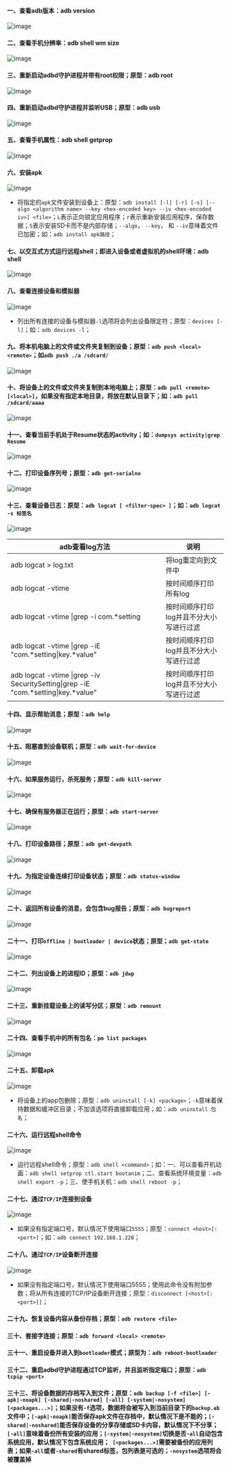 #### 一、查看adb版本：adb version
![image](https://github.com/ningbaoqi/Tools/blob/master/gif/pic-60.jpg)
#### 二、查看手机分辨率：adb shell wm size
![image](https://github.com/ningbaoqi/Tools/blob/master/gif/pic-61.jpg)
#### 三、重新启动adbd守护进程并带有root权限；原型：adb root
![image](https://github.com/ningbaoqi/Tools/blob/master/gif/pic-62.jpg)
#### 四、重新启动adbd守护进程并监听USB；原型：adb usb
![image](https://github.com/ningbaoqi/Tools/blob/master/gif/pic-63.jpg)
#### 五、查看手机属性：adb shell getprop
![image](https://github.com/ningbaoqi/Tools/blob/master/gif/pic-64.jpg)
#### 六、安装apk
![image](https://github.com/ningbaoqi/Tools/blob/master/gif/pic-65.jpg)
+ 将指定的`apk`文件安装到设备上：原型：`adb install [-l] [-r] [-s] [--algo <algorithm name> --key <hex-encoded key> --iv <hex-encoded iv>] <file>`；`L`表示正向锁定应用程序；`r`表示重新安装应用程序，保存数据；`S`表示安装SD卡而不是内部存储；`--algo`， `--key`， 和 `--iv`意味着文件已加密；如：`adb install apk路径`；
#### 七、以交互式方式运行远程shell；即进入设备或者虚拟机的shell环境：adb shell
![image](https://github.com/ningbaoqi/Tools/blob/master/gif/pic-66.jpg)
#### 八、查看连接设备和模拟器
![image](https://github.com/ningbaoqi/Tools/blob/master/gif/pic-67.jpg)
+ 列出所有连接的设备与模拟器`-l`选项将会列出设备限定符；原型：`devices [-l]`；如：`adb devices -l`；
#### 九、将本机电脑上的文件或文件夹复制到设备；原型：`adb push <local> <remote>`；如`adb push ./a /sdcard/`
![image](https://github.com/ningbaoqi/Tools/blob/master/gif/pic-68.jpg)
#### 十、将设备上的文件或文件夹复制到本地电脑上；原型：`adb pull <remote> [<local>]`，如果没有指定本地目录，将放在默认目录下；如：`adb pull /sdcard/aaaa`
![image](https://github.com/ningbaoqi/Tools/blob/master/gif/pic-69.jpg)
#### 十一、查看当前手机处于Resume状态的activity；如：`dumpsys activity|grep Resume`
![image](https://github.com/ningbaoqi/Tools/blob/master/gif/pic-70.jpg)
#### 十二、打印设备序列号；原型：`adb get-serialno`
![image](https://github.com/ningbaoqi/Tools/blob/master/gif/pic-71.jpg)
#### 十三、查看设备日志：原型：`adb logcat [ <filter-spec> ]`；如：`adb logcat -s 标签名`
![image](https://github.com/ningbaoqi/Tools/blob/master/gif/pic-72.jpg)

|adb查看log方法|说明|
|------|------|
|adb logcat > log.txt| 将log重定向到文件中|
|adb logcat -vtime|按时间顺序打印所有log|
|adb logcat -vtime \|grep -i com.*setting |按时间顺序打印log并且不分大小写进行过滤|
|adb logcat -vtime \|grep -iE "com.*setting\|key.*value"|按时间顺序打印log并且不分大小写进行过滤|
|adb logcat -vtime \|grep -iv SecuritySetting\|grep -iE "com.*setting\|key.*value"|按时间顺序打印log并且不分大小写进行过滤|

#### 十四、显示帮助消息；原型：`adb help`
![image](https://github.com/ningbaoqi/Tools/blob/master/gif/pic-73.jpg)
#### 十五、阻塞直到设备联机；原型：`adb wait-for-device`
![image](https://github.com/ningbaoqi/Tools/blob/master/gif/pic-74.jpg)
#### 十六、如果服务运行，杀死服务；原型：`adb kill-server`
![image](https://github.com/ningbaoqi/Tools/blob/master/gif/pic-75.jpg)
#### 十七、确保有服务器正在运行；原型：`adb start-server`
![image](https://github.com/ningbaoqi/Tools/blob/master/gif/pic-76.jpg)
#### 十八、打印设备路径；原型：`adb get-devpath`
![image](https://github.com/ningbaoqi/Tools/blob/master/gif/pic-77.jpg)
#### 十九、为指定设备连续打印设备状态；原型：`adb status-window`
![image](https://github.com/ningbaoqi/Tools/blob/master/gif/pic-78.jpg)
#### 二十、返回所有设备的消息，会包含bug报告；原型：`adb bugreport`
![image](https://github.com/ningbaoqi/Tools/blob/master/gif/pic-79.jpg)

#### 二十一、打印`offline | bootloader | device`状态；原型；`adb get-state`
![image](https://github.com/ningbaoqi/Tools/blob/master/gif/pic-80.jpg)
#### 二十二、列出设备上的进程ID；原型：`adb jdwp`
![image](https://github.com/ningbaoqi/Tools/blob/master/gif/pic-81.jpg)
#### 二十三、重新挂载设备上的读写分区；原型：`adb remount`
![image](https://github.com/ningbaoqi/Tools/blob/master/gif/pic-82.jpg)
#### 二十四、查看手机中的所有包名：`pm list packages`
![image](https://github.com/ningbaoqi/Tools/blob/master/gif/pic-83.jpg)
#### 二十五、卸载apk
![image](https://github.com/ningbaoqi/Tools/blob/master/gif/pic-84.jpg)
 + 将设备上的app包删除；原型：`adb uninstall [-k] <package>`；`-k`意味着保持数据和缓冲区目录；不加该选项将直接卸载应用；如：`adb uninstall 包名`；
#### 二十六、运行远程shell命令
![image](https://github.com/ningbaoqi/Tools/blob/master/gif/pic-85.jpg)
+ 运行远程shell命令；原型：`adb shell <command>`；如：一、可以查看开机动画：`adb shell setprop ctl.start bootanim`；二、查看系统环境变量：`adb shell export -p`；三、使手机关机：`adb shell reboot -p`；
#### 二十七、通过`TCP/IP`连接到设备
![image](https://github.com/ningbaoqi/Tools/blob/master/gif/pic-86.jpg)
+ 如果没有指定端口号，默认情况下使用端口`5555`；原型：`connect <host>[:<port>]`；如：`adb connect 192.168.1.220`；
#### 二十八、通过`TCP/IP`设备断开连接
![image](https://github.com/ningbaoqi/Tools/blob/master/gif/pic-87.jpg)
+ 如果没有指定端口号，默认情况下使用端口5555；使用此命令没有附加参数；将从所有连接的TCP/IP设备断开连接；原型：`disconnect [<host>[:<port>]]`；

#### 二十九、恢复设备内容从备份存档；原型：`adb restore <file>`

#### 三十、套接字连接；原型：`adb forward <local> <remote>`

#### 三十一、重启设备并进入到`bootloader`模式；原型为：`adb reboot-bootloader`

#### 三十二、重启adbd守护进程通过TCP监听，并且监听指定端口；原型：`adb tcpip <port>`

#### 三十三、将设备数据的存档写入到文件；原型：`adb backup [-f <file>] [-apk|-noapk] [-shared|-noshared] [-all] [-system|-nosystem] [<packages...>]`；如果没有`-f`选项，数据将会被写入到当前目录下的`backup.ab`文件中；`[-apk|-noapk]`能否保存apk文件在存档中，默认情况下是不能的；`[-shared|-noshared]`能否保存设备的分享存储或SD卡内容，默认情况下不分享；` [-all] `意味着备份所有安装的应用；`[-system|-nosystem]`切换是否`-all`自动包含系统应用，默认情况下包含系统应用；` [<packages...>]`需要被备份的应用列表；如果`-all`或者`-shared`有shared标签，包列表是可选的；`-nosystem`选项将会被覆盖掉



